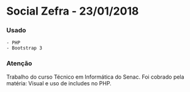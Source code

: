 # Social Zefra - 23/01/2018

 ### Usado
 
 	- PHP
	- Bootstrap 3

### Atenção
Trabalho do curso Técnico em Informática do Senac. Foi cobrado pela matéria: Visual e uso de includes no PHP.

